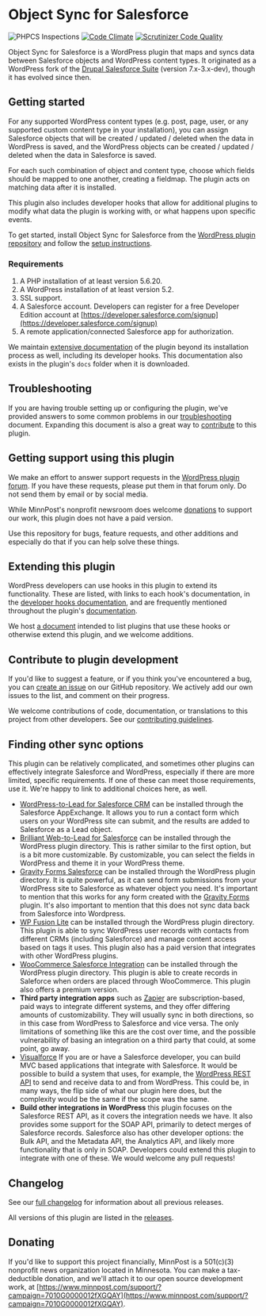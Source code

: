 <!-- only:github/ -->
# Object Sync for Salesforce

![PHPCS Inspections](https://github.com/MinnPost/object-sync-for-salesforce/workflows/Inspections/badge.svg) [![Code Climate](https://codeclimate.com/github/MinnPost/object-sync-for-salesforce/badges/gpa.svg)](https://codeclimate.com/github/MinnPost/object-sync-for-salesforce) [![Scrutinizer Code Quality](https://scrutinizer-ci.com/g/MinnPost/object-sync-for-salesforce/badges/quality-score.png?b=master)](https://scrutinizer-ci.com/g/MinnPost/object-sync-for-salesforce/?branch=master)

Object Sync for Salesforce is a WordPress plugin that maps and syncs data between Salesforce objects and WordPress content types. It originated as a WordPress fork of the [Drupal Salesforce Suite](https://github.com/thinkshout/salesforce) (version 7.x-3.x-dev), though it has evolved since then.
<!-- /only:github -->

<!-- only:wp>
=== Object Sync for Salesforce ===
Contributors: minnpost, inn_nerds, jonathanstegall, benlk, rclations, harmoney
Donate link: https://www.minnpost.com/support/?campaign=7010G0000012fXGQAY
Tags: salesforce, sync, crm
Requires at least: 5.2
Tested up to: 6.1
Stable tag: 2.2.7
Requires PHP: 5.6.20
License: GPLv2 or later
License URI: http://www.gnu.org/licenses/gpl-2.0.html

Object Sync for Salesforce maps and syncs data between Salesforce objects and WordPress objects.
</only:wp -->

<!-- only:github/ -->
## Getting started
<!-- /only:github -->
<!-- only:wp>
== Description ==
</only:wp -->

For any supported WordPress content types (e.g. post, page, user, or any supported custom content type in your installation), you can assign Salesforce objects that will be created / updated / deleted when the data in WordPress is saved, and the WordPress objects can be created / updated / deleted when the data in Salesforce is saved.

For each such combination of object and content type, choose which fields should be mapped to one another, creating a fieldmap. The plugin acts on matching data after it is installed.

This plugin also includes developer hooks that allow for additional plugins to modify what data the plugin is working with, or what happens upon specific events.

<!-- only:github/ -->
To get started, install Object Sync for Salesforce from the [WordPress plugin repository](https://wordpress.org/plugins/object-sync-for-salesforce/) and follow the [setup instructions](https://github.com/MinnPost/object-sync-for-salesforce/blob/master/docs/initial-setup.md).

### Requirements

1. A PHP installation of at least version 5.6.20.
2. A WordPress installation of at least version 5.2.
3. SSL support.
4. A Salesforce account. Developers can register for a free Developer Edition account at [https://developer.salesforce.com/signup](https://developer.salesforce.com/signup)
5. A remote application/connected Salesforce app for authorization.
<!-- /only:github -->

<!-- only:wp>
== Installation ==

The plugin documentation contains [initial setup instructions](https://github.com/MinnPost/object-sync-for-salesforce/blob/master/docs/initial-setup.md). This is the fastest way to get the plugin running on your site.
</only:wp -->

We maintain [extensive documentation](https://github.com/MinnPost/object-sync-for-salesforce/blob/master/docs/readme.md) of the plugin beyond its installation process as well, including its developer hooks. This documentation also exists in the plugin's `docs` folder when it is downloaded.

<!-- only:wp>
== Frequently Asked Questions ==

### Mapping custom fields

WordPress stores metadata as key/value pairs in its database. Many plugins and themes use this method to store custom field data. Object Sync for Salesforce supports mapping these fields (many other plugins use non-standard methods, and this plugin may or may not support them).

There's a [helpful spreadsheet](https://docs.google.com/spreadsheets/d/1mSqienVYxLopTFGLPK0lGCJst2knKzXDtLQRgwjeBN8/edit#gid=3) (we are not affiliated with it, we just think it's useful) comparing various options for custom fields you can review. If the plugin you wish to use uses Meta-based Storage (listed in the spreadsheet), you should be able to use it with Object Sync for Salesforce, but how well they work together will vary. Plugins with full meta compatibility (also listed in the spreadsheet) may work the best, but you don't have to restrict yourself to those.

Object Sync for Salesforce, however, cannot see meta fields before the field has at least one value in the database. For example, if you have a "testfield" on your user object, it won’t be in the fieldmap options until there is at least one user that has a value for the field.

If you load Object Sync for Salesforce and then store data for a new meta field after this load, make sure you click the "Clear the plugin cache" link on the Fieldmaps tab.

### Mapping required fields

Related to the mapping of custom fields, but raising its own distinct questions and problems that can make this plugin more complicated, is the issue of mapping between required fields in WordPress or Salesforce.

**How WordPress handles meta fields**

This plugin runs on WordPress' core actions for user, post, comment, attachment, and term objects, which run when those objects are created or deleted. This plugin also runs on WordPress' meta actions for those objects. The way WordPress works is that these actions don't happen together, so metadata is generally not part of the core action's dataset.

**How this affects required fields**

The way these actions work means that if a field is required in Salesforce, it needs to be sent as part of the first, core WordPress action associated with the WordPress object. If it is only added as part of the second action, the metadata, it will not be sent and the Salesforce operation will fail.

How this works in detail can vary for different WordPress object types. Some examples:

- WordPress user objects: this plugin runs first on the `user_register` action. The initial action has access to data stored in `wp_user`. It also has access to some fields that are stored in wp_usermeta (`first_name` and `last_name`), but it does not have access to custom user fields.
- WordPress post objects (this also includes attachments and custom post types): this plugin runs first on the `save_post` action. This means it has access to data stored in `wp_posts` only, not data stored in `wp_postmeta`.
- WordPress term objects: this plugin runs first on the `create_term` action. This means it only has access to the Term ID, Term Taxonomy ID, and taxonomy data, not other custom fields.
- WordPress comment objects: this plugin runs first on the `comment_post` action. This means it has access to the comment ID, whether the comment is approved, and the comment data array.

Again, this all applies to the first operation the plugin runs, which is when Salesforce will expect to receive required fields.

If you are storing a required field's value in a meta field in WordPress, you will run into errors if it is not sent as part of the first action.

### Syncing pre-existing data

This plugin was built to sync data that is created after it was installed. However, there are some techniques that can import pre-existing data. See the [Import & Export](https://github.com/MinnPost/object-sync-for-salesforce/blob/master/docs/import-export.md) section of the documentation for methods you can use for this.

### Using with ACF (Advanced Custom Fields)

Object Sync for Salesforce does not and will not "officially" support ACF because you don't have to use ACF to use WordPress or to use Salesforce. However, they are **generally** usable together.

Things to know:

1. See the answer above about custom fields. Any ACF field must have at least one value in the database before Object Sync for Salesforce can map it.
2. When you try to map an ACF field, you'll see one that has an underscore in front of it, and one that does not. This is because ACF uses both for its own purposes. As long as you map the ACF field that **does not** have the underscore in front of it, you should be able to get data to and from Salesforce. For example, you could map a `test_field` to a `Contact_description` field. The fieldmap screen will show a `_test_field` in the dropdown, but you should be able to safely ignore that, and only map `test_field`.

While we will not include code that only runs for ACF in this plugin, we would happily point to any add-on plugin that uses Object Sync for Salesforce hooks to build a more comprehensive integration with ACF for all users who install this plugin while they're running ACF.

### Using with WooCommerce

Object Sync for Salesforce doesn't have, and will not have, intentional support for WooCommerce. It kind of supports it, to the extent that WooCommerce uses WordPress' default ways of creating objects and data. WooCommerce is very complicated, and on top of that it often deviates from those default WordPress methods, and it's certainly possible that this plugin won't support it when it does.

This doesn't mean you can't use them together, but it does mean this plugin is not intentionally built for that purpose. Because WooCommerce is not a requirement to use WordPress, or to use Salesforce, it will never be built directly into Object Sync for Salesforce.

Object Sync for Salesforce does have abundant developer hooks, and WooCommerce has its own API, and it would be possible to build an add-on plugin to provide full support by integrating these (we would happily point to it for all users who install this plugin while they're running WooCommerce).

</only:wp -->
<!-- only:github/ -->
## Troubleshooting
<!-- /only:github -->
<!-- only:wp>
### Troubleshooting
</only:wp -->

If you are having trouble setting up or configuring the plugin, we've provided answers to some common problems in our [troubleshooting](https://github.com/MinnPost/object-sync-for-salesforce/blob/master/docs/troubleshooting.md) document. Expanding this document is also a great way to [contribute](https://github.com/MinnPost/object-sync-for-salesforce/blob/master/contributing.md) to this plugin.

<!-- only:wp>
### Plugin documentation

There is extensive documentation of this plugin, including its developer hooks, [on GitHub](https://github.com/MinnPost/object-sync-for-salesforce/blob/master/docs/readme.md). This documentation also exists inside the `docs` folder when you download the plugin from the WordPress directory.
</only:wp -->

<!-- only:github/ -->
## Getting support using this plugin
<!-- /only:github -->
<!-- only:wp>
### Getting support using this plugin
</only:wp -->

We make an effort to answer support requests in the [WordPress plugin forum](https://wordpress.org/support/plugin/object-sync-for-salesforce/). If you have these requests, please put them in that forum only. Do not send them by email or by social media.

While MinnPost's nonprofit newsroom does welcome [donations](https://www.minnpost.com/support/?campaign=7010G0000012fXGQAY) to support our work, this plugin does not have a paid version.

<!-- only:wp>Use the plugin's GitHub</only:wp --><!-- only:github/ -->Use this<!-- /only:github --> repository for bugs, feature requests, and other additions and especially do that if you can help solve these things.

<!-- only:github/ -->
## Extending this plugin
<!-- /only:github -->
<!-- only:wp>
### Extending this plugin
</only:wp -->

WordPress developers can use hooks in this plugin to extend its functionality. These are listed, with links to each hook's documentation, in the [developer hooks documentation](https://github.com/MinnPost/object-sync-for-salesforce/blob/master/docs/all-developer-hooks.md), and are frequently mentioned throughout the plugin's [documentation](https://github.com/MinnPost/object-sync-for-salesforce/blob/master/docs/readme.md).

We host [a document](https://github.com/MinnPost/object-sync-for-salesforce/blob/master/docs/example-extending-plugins.md) intended to list plugins that use these hooks or otherwise extend this plugin, and we welcome additions.

<!-- only:github/ -->
## Contribute to plugin development
<!-- /only:github -->
<!-- only:wp>
### Contribute to plugin development
</only:wp -->

If you'd like to suggest a feature, or if you think you've encountered a bug, you can [create an issue](https://github.com/minnpost/object-sync-for-salesforce/issues) on our GitHub repository. We actively add our own issues to the list, and comment on their progress.

We welcome contributions of code, documentation, or translations to this project from other developers. See our [contributing guidelines](https://github.com/MinnPost/object-sync-for-salesforce/blob/master/contributing.md).

<!-- only:github/ -->
## Finding other sync options
<!-- /only:github -->
<!-- only:wp>
### Finding other sync options
</only:wp -->

This plugin can be relatively complicated, and sometimes other plugins can effectively integrate Salesforce and WordPress, especially if there are more limited, specific requirements. If one of these can meet those requirements, use it. We're happy to link to additional choices here, as well.

- [WordPress-to-Lead for Salesforce CRM](https://appexchange.salesforce.com/listingDetail?listingId=a0N30000003GxgkEAC) can be installed through the Salesforce AppExchange. It allows you to run a contact form which users on your WordPress site can submit, and the results are added to Salesforce as a Lead object.
- [Brilliant Web-to-Lead for Salesforce](https://wordpress.org/plugins/salesforce-wordpress-to-lead/) can be installed through the WordPress plugin directory. This is rather similar to the first option, but is a bit more customizable. By customizable, you can select the fields in WordPress and theme it in your WordPress theme.
- [Gravity Forms Salesforce](https://wordpress.org/plugins/gf-salesforce-crmperks/) can be installed through the WordPress plugin directory. It is quite powerful, as it can send form submissions from your WordPress site to Salesforce as whatever object you need. It's important to mention that this works for any form created with the [Gravity Forms](http://www.gravityforms.com/) plugin. It's also important to mention that this does not sync data back from Salesforce into Wordpress.
- [WP Fusion Lite](https://wordpress.org/plugins/wp-fusion-lite/) can be installed through the WordPress plugin directory. This plugin is able to sync WordPress user records with contacts from different CRMs (including Salesforce) and manage content access based on tags it uses. This plugin also has a paid version that integrates with other WordPress plugins.
- [WooCommerce Salesforce Integration](https://wordpress.org/plugins/woo-salesforce-plugin-crm-perks/) can be installed through the WordPress plugin directory. This plugin is able to create records in Saleforce when orders are placed through WooCommerce. This plugin also offers a premium version.
- **Third party integration apps** such as [Zapier](https://zapier.com/) are subscription-based, paid ways to integrate different systems, and they offer differing amounts of customizability. They will usually sync in both directions, so in this case from WordPress to Salesforce and vice versa. The only limitations of something like this are the cost over time, and the possible vulnerability of basing an integration on a third party that could, at some point, go away.
- [Visualforce](https://developer.salesforce.com/page/An_Introduction_to_Visualforce) If you are or have a Salesforce developer, you can build MVC based applications that integrate with Salesforce. It would be possible to build a system that uses, for example, the [WordPress REST API](https://developer.wordpress.org/rest-api/) to send and receive data to and from WordPress. This could be, in many ways, the flip side of what our plugin here does, but the complexity would be the same if the scope was the same.
- **Build other integrations in WordPress** this plugin focuses on the Salesforce REST API, as it covers the integration needs we have. It also provides some support for the SOAP API, primarily to detect merges of Salesforce records. Salesforce also has other developer options: the Bulk API, and the Metadata API, the Analytics API, and likely more functionality that is only in SOAP. Developers could extend this plugin to integrate with one of these. We would welcome any pull requests!

## Changelog

See our [full changelog](https://github.com/MinnPost/object-sync-for-salesforce/blob/master/changelog.md) for information about all previous releases.

<!-- only:github/ -->
All versions of this plugin are listed in the [releases](https://github.com/MinnPost/object-sync-for-salesforce/releases).
<!-- /only:github -->

<!-- only:wp>
== Upgrade Notice ==

= 2.0.0 =
2.0.0 includes a major upgrade to Action Scheduler, the underlying queue technology that runs syncing for this plugin, as well as renaming of many plugin files. You may want to make a full site backup before upgrading, and if you have access to a staging environment you may want to run it there before you run it on your production website.

= 2.1.0 =
2.1.0 includes an upgrade to Action Scheduler (version 3.4.0), the underlying queue technology that runs syncing for this plugin. The noteworthy piece is that this raises the minimum supported version of WordPress to 5.2. If you are running an older version of WordPress than 5.2, you shouldn't upgrade this plugin.

= 2.1.2 =
Apologies for the buggy release of version 2.1.0 and 2.1.1. I'm hopeful that these issues are resolved in 2.1.2.

= 2.2.0 =
In version 2.2.0, the Salesforce REST API version is no longer configured in the plugin settings. For backward-compatibility, the plugin will continue to use stored values until version 3.0.0 unless they are the same as the plugin's default value. In 2.2.0, this is version 55.0.

</only:wp -->

<!-- only:github/ -->
## Donating

If you'd like to support this project financially, MinnPost is a 501(c)(3) nonprofit news organization located in Minnesota. You can make a tax-deductible donation, and we'll attach it to our open source development work, at [https://www.minnpost.com/support/?campaign=7010G0000012fXGQAY](https://www.minnpost.com/support/?campaign=7010G0000012fXGQAY).
<!-- /only:github -->
